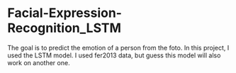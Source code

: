 # Facial-Expression-Recognition_LSTM
The goal is to predict the emotion of a person from the foto. In this project, I used the LSTM model.
I used fer2013 data, but guess this model will also work on another one.
